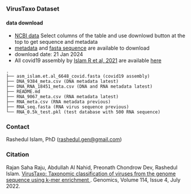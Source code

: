 ### VirusTaxo Dataset

#### data download
- [NCBI data](https://www.ncbi.nlm.nih.gov/labs/virus/vssi/#/virus?SeqType_s=Nucleotide&SourceDB_s=RefSeq) Select columns of the table and use downlowd button at the top to get sequence and metadata
- [metadata](./sequences_20240122_8132761_with_version.csv) and [fasta sequence](https://drive.google.com/file/d/12LZuKPmmYid4NzggZKl9NwufPNSZNrN9/view?usp=sharing) are available to download
- download date: 21 Jan 2024
- All covid19 assembly by [Islam R et al, 2021](https://academic.oup.com/bib/article/22/5/bbab102/6210065) are available [here](https://drive.google.com/file/d/1fEPE3dcSMU4Ojq4T_C67owoIGfLwky6Y/view?usp=sharing)

```
.
├── asm_islam.et.al_6648_covid.fasta (covid19 assembly)
├── DNA_9384_meta.csv (DNA metadata latest)
├── DNA_RNA_18451_meta.csv (DNA and RNA metadata latest)
├── README.md 
├── RNA_9067_meta.csv (RNA metadata latest)
├── RNA_meta.csv (RNA metadata previous)
├── RNA_seq.fasta (RNA virus sequence previous)
└── RNA_0.5k_test.pkl (test database with 500 RNA sequence)
```

### Contact
Rashedul Islam, PhD (rashedul.gen@gmail.com)

### Citation

Rajan Saha Raju, Abdullah Al Nahid, Preonath Chondrow Dev,  Rashedul Islam. [VirusTaxo: Taxonomic classification of viruses from the genome sequence using k-mer enrichment
](https://www.sciencedirect.com/science/article/pii/S0888754322001598). Genomics, Volume 114, Issue 4, July 2022.
